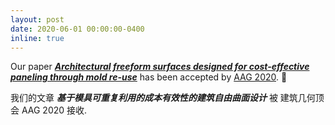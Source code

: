 ```yaml
---
layout: post
date: 2020-06-01 00:00:00-0400
inline: true
---
```

Our paper [***Architectural freeform surfaces designed for cost-effective paneling through mold re-use***](https://www.geometrie.tuwien.ac.at/geom/ig/publications/aagweingarten/aagweingarten.pdf) has been accepted by [AAG 2020](https://www.aag2020.com/). :star2:

我们的文章 ***基于模具可重复利用的成本有效性的建筑自由曲面设计*** 被 建筑几何顶会 AAG 2020 接收.
